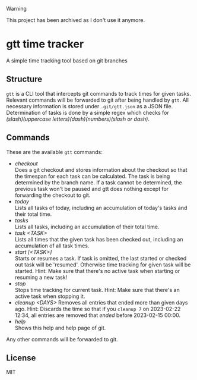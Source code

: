 > [!WARNING]  
> This project has been archived as I don't use it anymore.
 
# gtt time tracker
A simple time tracking tool based on git branches

## Structure
`gtt` is a CLI tool that intercepts git commands to track times for given tasks.
Relevant commands will be forwarded to git after being handled by `gtt`. 
All necessary information is stored under `.git/gtt.json` as a JSON file.
Determination of tasks is done by a simple regex which checks for  
_(slash)(uppercase letters)(dash)(numbers)(slash or dash)_.

## Commands
These are the available `gtt` commands:

- _checkout_  
  Does a git checkout and stores information about the checkout so that the timespan for each 
  task can be calculated. The task is being determined by the branch name. If a task cannot be 
  determined, the previous task won't be paused and gtt does nothing except for forwarding the 
  checkout to git. 
- _today_  
  Lists all tasks of today, including an accumulation of today's tasks and their total time.
- _tasks_  
  Lists all tasks, including an accumulation of their total time.
- _task \<TASK>_  
  Lists all times that the given task has been checked out, including an accumulation of all 
  task times.
- _start \[\<TASK>]_  
  Starts or resumes a task. If task is omitted, the last started or checked out task will be 
  'resumed'. Otherwise time tracking for given task will be started.
  Hint: Make sure that there's no active task when starting or resuming a new task!
- _stop_  
  Stops time tracking for current task.
  Hint: Make sure that there's an active task when stopping it.
- _cleanup \<DAYS>_
  Removes all entries that ended more than given days ago.
  Hint: Discards the time so that if you `cleanup 7` on 2023-02-22 12:34, all entries are removed
  that *ended* before 2023-02-15 00:00.
- _help_  
  Shows this help and help page of git.

Any other commands will be forwarded to git. 

## License
MIT
